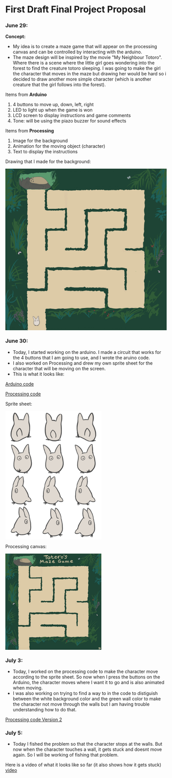# First Draft Final Project Proposal

### June 29:

**Concept:**
- My idea is to create a maze game that will appear on the processing canvas and can be controlled by interacting with the arduino.
- The maze design will be inspired by the movie "My Neighbour Totoro". Where there is a scene where the little girl goes wondering into the forest to find the creature totoro sleeping. I was going to make the girl the character that moves in the maze but drawing her would be hard so i decided to draw another more simple character (which is another creature that the girl follows into the forest).



Items from **Arduino**
1. 4 buttons to move up, down, left, right
2. LED to light up when the game is won
3. LCD screen to display instructions and game comments
4. Tone: will be using the piazo buzzer for sound effects

Items from **Processing**
1. Image for the background
2. Animation for the moving object (character)
3. Text to display the instructions


Drawing that I made for the background: 

<img src="https://github.com/SalamaAlmheiri/introToIM/blob/main/finalProject/Maze%201.jpg" width=600 align=center> 


### June 30:

- Today, I started working on the arduino. I made a circuit that works for the 4 buttons that I am going to use, and I wrote the aruino code.
- I also worked on Processing and drew my own sprite sheet for the character that will be moving on the screen.
- This is what it looks like:

[Arduino code](https://github.com/SalamaAlmheiri/introToIM/blob/main/finalProject/Button_test__ard_.ino)

[Processing code](https://github.com/SalamaAlmheiri/introToIM/blob/main/finalProject/Maze_V1__pro_.pde)

Sprite sheet:

<img src="https://github.com/SalamaAlmheiri/introToIM/blob/main/finalProject/wTotoro2.png" width=300 align=center> 

Processing canvas:

<img src="https://github.com/SalamaAlmheiri/introToIM/blob/main/finalProject/Maze-june%2030.png" width=300 align=center> 



### July 3:

- Today, I worked on the processing code to make the character move according to the sprite sheet. So now when I press the buttons on the Arduino, the character moves where I want it to go and is also animated when moving.
- I was also working on trying to find a way to in the code to distiguish between the white background color and the green wall color to make the character not move through the walls but I am having trouble understanding how to do that.

[Processing code Version 2](https://github.com/SalamaAlmheiri/introToIM/blob/main/finalProject/Maze_V2__pro_.pde)


### July 5:
- Today I fished the problem so that the character stops at the walls. But now when the character touches a wall, it gets stuck and doesnt move again. So I will be working of fishing that problem. 

Here is a video of what it looks like so far (it also shows how it gets stuck) [video]()

